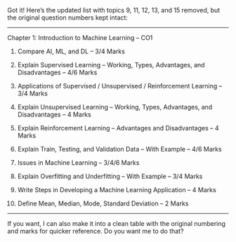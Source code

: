 Got it! Here’s the updated list with topics 9, 11, 12, 13, and 15 removed, but the original question numbers kept intact:


---

Chapter 1: Introduction to Machine Learning – CO1

1. Compare AI, ML, and DL – 3/4 Marks


2. Explain Supervised Learning – Working, Types, Advantages, and Disadvantages – 4/6 Marks


3. Applications of Supervised / Unsupervised / Reinforcement Learning – 3/4 Marks


4. Explain Unsupervised Learning – Working, Types, Advantages, and Disadvantages – 4 Marks


5. Explain Reinforcement Learning – Advantages and Disadvantages – 4 Marks


6. Explain Train, Testing, and Validation Data – With Example – 4/6 Marks


7. Issues in Machine Learning – 3/4/6 Marks


8. Explain Overfitting and Underfitting – With Example – 3/4 Marks


9. Write Steps in Developing a Machine Learning Application – 4 Marks


10. Define Mean, Median, Mode, Standard Deviation – 2 Marks




---

If you want, I can also make it into a clean table with the original numbering and marks for quicker reference. Do you want me to do that?
